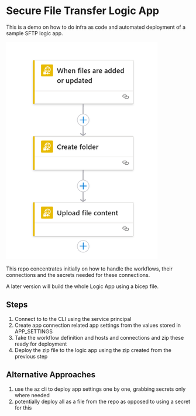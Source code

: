 # Secure File Transfer Logic App
This is a demo on how to do infra as code and automated deployment of a sample SFTP logic app.

![alt text](./images/simple-sftp-copy.png "Simple SFTP Copy Logic App")

This repo concentrates initially on how to handle the workflows, their connections and the secrets needed for these connections.

A later version will build the whole Logic App using a bicep file.

## Steps
1. Connect to to the CLI using the service principal
2. Create app connection related app settings from the values stored in APP_SETTINGS
3. Take the workflow definition and hosts and connections and zip these ready for deployment
4. Deploy the zip file to the logic app using the zip created from the previous step

## Alternative Approaches
1. use the az cli to deploy app settings one by one, grabbing secrets only where needed
2. potentially deploy all as a file from the repo as opposed to using a secret for this
